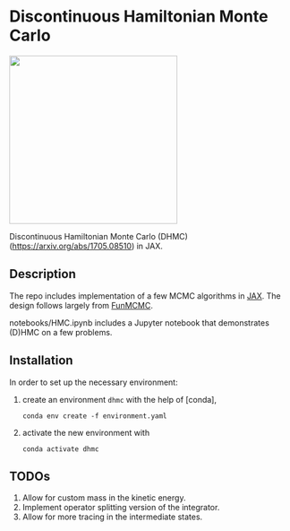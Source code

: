 # Discontinuous Hamiltonian Monte Carlo

<img src="https://raw.githubusercontent.com/ethanluoyc/dhmc-jax/master/figures/dhmc.png" width="300">

Discontinuous Hamiltonian Monte Carlo (DHMC) (https://arxiv.org/abs/1705.08510) in JAX.

## Description

The repo includes implementation of a few MCMC algorithms in [JAX](https://github.com/google/jax). The design follows largely from [FunMCMC](https://github.com/tensorflow/probability/blob/master/discussion/fun_mcmc/fun_mcmc_lib.py).

notebooks/HMC.ipynb includes a Jupyter notebook that demonstrates (D)HMC
on a few problems.

## Installation

In order to set up the necessary environment:

1. create an environment `dhmc` with the help of [conda],
   ```
   conda env create -f environment.yaml
   ```
2. activate the new environment with
   ```
   conda activate dhmc
   ```

## TODOs

1. Allow for custom mass in the kinetic energy.
2. Implement operator splitting version of the integrator.
3. Allow for more tracing in the intermediate states.